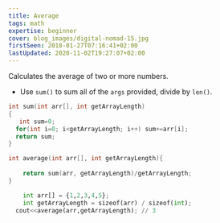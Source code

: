 ```yaml
---
title: Average
tags: math
expertise: beginner
cover: blog_images/digital-nomad-15.jpg
firstSeen: 2018-01-27T07:16:41+02:00
lastUpdated: 2020-11-02T19:27:07+02:00
---
```


Calculates the average of two or more numbers.

- Use `sum()` to sum all of the `args` provided, divide by `len()`.
```cpp
int sum(int arr[], int getArrayLength)
{ 
   int sum=0;
  for(int i=0; i<getArrayLength; i++) sum+=arr[i]; 
  return sum;
}
```

```cpp
int average(int arr[], int getArrayLength){
		
	return sum(arr, getArrayLength)/getArrayLength;
}
```

```py
	int arr[] = {1,2,3,4,5};	
	int getArrayLength = sizeof(arr) / sizeof(int);
  cout<<average(arr,getArrayLength); // 3 
```
